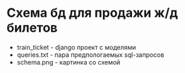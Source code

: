 Схема бд для продажи ж/д билетов
================================

 - train_ticket - django проект с моделями
 - queries.txt - пара предпологаемых sql-запросов
 - schema.png - картинка со схемой
